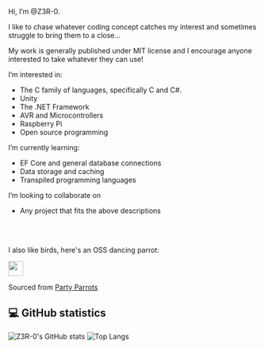 Hi, I’m @Z3R-0.

I like to chase whatever coding concept catches my interest and sometimes struggle to bring them to a close...

My work is generally published under MIT license and I encourage anyone interested to take whatever they can use!

I’m interested in:
* The C family of languages, specifically C and C#.
* Unity
* The .NET Framework
* AVR and Microcontrollers
* Raspberry Pi
* Open source programming

I’m currently learning:
* EF Core and general database connections
* Data storage and caching
* Transpiled programming languages

I’m looking to collaborate on
* Any project that fits the above descriptions

</br></br>

I also like birds, here's an OSS dancing parrot:

<div>
    <img src="https://cultofthepartyparrot.com/parrots/hd/opensourceparrot.gif" width="30" height="30"/>
</div>

Sourced from [Party Parrots](https://cultofthepartyparrot.com/)

## 💻 GitHub statistics
<!---
[![Z3R-0's GitHub stats](https://github-readme-stats.vercel.app/api?username=Z3R-0&count_private=true&show_icons=true&theme=radical&include_all_commits=true)](https://github.com/anuraghazra/github-readme-stats)
[![Top Langs](https://github-readme-stats.vercel.app/api/top-langs/?username=Z3R-0&layout=compact&theme=radical)](https://github.com/anuraghazra/github-readme-stats)
-->
![Z3R-0's GitHub stats](https://github-readme-stats-git-masterrstaa-rickstaa.vercel.app/api?username=Z3R-0&count_private=true&show_icons=true&theme=radical&include_all_commits=true)
![Top Langs](https://github-readme-stats-git-masterrstaa-rickstaa.vercel.app/api/top-langs/?username=Z3R-0&layout=compact&theme=radical)

<!---
Z3R-0/Z3R-0 is a ✨ special ✨ repository because its `README.md` (this file) appears on your GitHub profile.
You can click the Preview link to take a look at your changes.
--->
